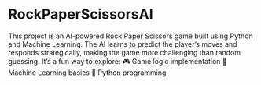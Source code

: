 # RockPaperScissorsAI
This project is an AI-powered Rock Paper Scissors game built using Python and Machine Learning. The AI learns to predict the player’s moves and responds strategically, making the game more challenging than random guessing.  It’s a fun way to explore:  🎮 Game logic implementation  🧠 Machine Learning basics  🐍 Python programming

